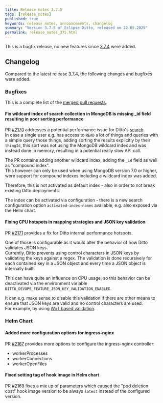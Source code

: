```yaml
---
title: Release notes 3.7.5
tags: [release_notes]
published: true
keywords: release notes, announcements, changelog
summary: "Version 3.7.5 of Eclipse Ditto, released on 22.05.2025"
permalink: release_notes_375.html
---
```


This is a bugfix release, no new features since [3.7.4](release_notes_374.html) were added.

## Changelog

Compared to the latest release [3.7.4](release_notes_374.html), the following changes and bugfixes were added.

### Bugfixes

This is a complete list of the
[merged pull requests](https://github.com/eclipse-ditto/ditto/pulls?q=is%3Apr+milestone%3A3.7.5).

#### Fix wildcard index of search collection in MongoDB is missing _id field resulting in poor sorting performance

PR [#2170](https://github.com/eclipse-ditto/ditto/pull/2170) addresses a potential performance issue for Ditto's [search](basic-search.html).  
In case a single user e.g. has access to `READ` a lot of things and queries with a simple query those things, adding
sorting the results explicitly by their `thingId`, this sort was not using the MongoDB wildcard index and was instead
done in memory, resulting in a potential really slow API call.

The PR contains adding another wildcard index, adding the `_id` field as well as "compound index".  
This however can only be used when using MongoDB version 7.0 or higher, were support for compound indexes including a wildcard index was added.

Therefore, this is not activated as default index - also in order to not break existing Ditto deployments.

The index can be activated via configuration - there is a new search configuration option `activated-index-names` available, 
e.g. also exposed via the Helm chart.

#### Fixing CPU hotspots in mapping strategies and JSON key validation

PR [#2171](https://github.com/eclipse-ditto/ditto/pull/2171) provides a fix for Ditto internal performance hotspots.

One of those is configurable as it would alter the behavior of how Ditto validates JSON keys.  
Currently, Ditto prevents using control characters in JSON keys by validating the keys against a regex. 
The validation is done recursively for each contained key in a JSON object and every time a JSON object is internally built.

This can have quite an influence on CPU usage, so this behavior can be deactivated via the environment variable
`DITTO_DEVOPS_FEATURE_JSON_KEY_VALIDATION_ENABLED`.

It can e.g. make sense to disable this validation if there are other means to ensure that JSON keys are valid and no 
control characters are used.  
For example, by using [WoT based validation](basic-wot-integration.html#configuration-of-thing-model-based-validation).


### Helm Chart

#### Added more configuration options for ingress-nginx

PR [#2167](https://github.com/eclipse-ditto/ditto/pull/2167) provides more options to configure the ingress-nginx controller:
* workerProcesses
* workerConnections
* workerOpenFiles 

#### Fixed setting tag of hook image in Helm chart

PR [#2169](https://github.com/eclipse-ditto/ditto/pull/2169) fixes a mix up of parameters which caused the "pod deletion cost"
hook image version to be always `latest` instead of the configured version.
